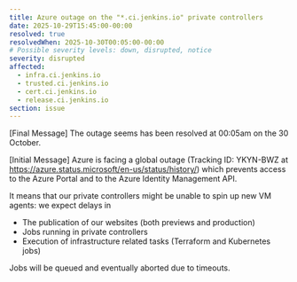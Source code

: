 ```yaml
---
title: Azure outage on the "*.ci.jenkins.io" private controllers
date: 2025-10-29T15:45:00-00:00
resolved: true
resolvedWhen: 2025-10-30T00:05:00-00:00
# Possible severity levels: down, disrupted, notice
severity: disrupted
affected:
  - infra.ci.jenkins.io
  - trusted.ci.jenkins.io
  - cert.ci.jenkins.io
  - release.ci.jenkins.io
section: issue
---
```


[Final Message]
The outage seems has been resolved at 00:05am on the 30 October.

[Initial Message]
Azure is facing a global outage (Tracking ID: YKYN-BWZ at https://azure.status.microsoft/en-us/status/history/) which prevents access to the Azure Portal and to the Azure Identity Management API.

It means that our private controllers might be unable to spin up new VM agents: we expect delays in

- The publication of our websites (both previews and production)
- Jobs running in private controllers
- Execution of infrastructure related tasks (Terraform and Kubernetes jobs)

Jobs will be queued and eventually aborted due to timeouts.
